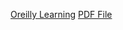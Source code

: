 [Oreilly Learning](https://learning.oreilly.com/library/view/aws-certified-solutions/9781119982623/)
[PDF File](file:///C:/Users/zhang/Documents/Github/Learning/Books/AWS/AWS_Certified_Solutions_Architect_Study_Guide(4E).pdf)
